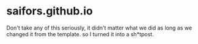 # saifors.github.io
Don't take any of this seriously, it didn't matter what we did as long as we changed it from the template.
so I turned it into a sh*tpost.
